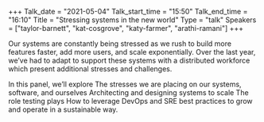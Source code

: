 +++
Talk_date = "2021-05-04"
Talk_start_time = "15:50"
Talk_end_time = "16:10"
Title = "Stressing systems in the new world"
Type = "talk"
Speakers = ["taylor-barnett", "kat-cosgrove", "katy-farmer", "arathi-ramani"]
+++

Our systems are constantly being stressed as we rush to build more features faster, add more users, and scale exponentially. Over the last year, we’ve had to adapt to support these systems with a distributed workforce which present additional stresses and challenges. 

In this panel, we’ll explore 
The stresses we are placing on our systems, software, and ourselves 
Architecting and designing systems to scale
The role testing plays 
How to leverage DevOps and SRE best practices to grow and operate in a sustainable way. 
